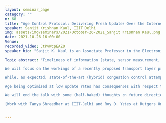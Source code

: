 ```yaml
---
layout: seminar_page
category: ""
n: 68
title: "Age Control Protocol: Delivering Fresh Updates Over the Internet"
speaker: Sanjit Krishnan Kaul, IIIT Delhi
img: assets/img/seminars/2021/October-26-2021_Sanjit Krishnan Kaul.png
date: 2021-10-26 16:00:00 
Venue: 
recorded_video: CtPvWcpEAZ0
speaker_bio: "Sanjit K. Kaul is an Associate Professor in the Electronics and Communications Engineering department of IIIT-Delhi. He received the B.Tech. degree in electronics and communications engineering from the Birla Institute of Technology, Mesra, India, in 2000 and the Ph.D. degree in electrical and computer engineering from Rutgers University in 2011. He worked in the telecommunications industry for four years after completing his Bachelor’s degree. He was a Research Assistant with the Wireless Information Networks Laboratory from 2005 to 2011. He works on problems in wireless systems research. His current interests include age-of-information, networking for cyber-physical systems, and autonomous vehicles."

Topic_abstract: "Timeliness of information (state, sensor measurement, observation) available at interested recipients is key to enable cyber physical systems, for example V2X and public safety. We have sources that sense/ generate the information that is sent as update packets to recipients over a communication network. The generation process and network delays result in the information available at a recipient to be aged, that is the generation timestamp of information currently available at a recipient is older than the current time.

We will focus on the workings of a recently proposed transport layer protocol, the Age Control Protocol (ACP), which enables timely delivery of update packets by sources to their recipients, in a network transparent manner, by appropriately adapting the rate of sending updates by the sources. To gain insight into age control, we will empirically compare ACP with a mix of loss-based, delay-based, and hybrid congestion control algorithms used by the Transport Control Protocol (TCP).

While, as expected, state-of-the-art (hybrid) congestion control attempts to keep a number of bytes given by the product of the bottleneck rate and baseline round-trip-time (RTT) in the network pipe, the bottleneck rate and the baseline RTT may not shed as much light on the age optimizing rate of updates. To exemplify from our experiments, when TCP sends segments over an end-to-end path, consisting of an 802.11a 24 Mbps link followed by an intercontinental path over the Internet, it saturates the 802.11a link, which has the bottleneck rate for the path. Age, however, is optimized at a much lower rate than 24 Mbps. Turns out that the intercontinental path, much faster than the 802.11a link, is in fact the constraining factor with respect to the achievable age over the end-to-end path. We will also see that at the age optimal rate, depending on the network scenario, a source may send multiple updates per RTT or may send an update over many RTT.

Age being optimized at low update rates has consequences with respect to multiple ACP end-to-end flows sharing a wireless access to send updates to recipients in the cloud. We will compare sharing of access amongst ACP flows with that amongst TCP flows.

We will end the talk with some (half-baked) thoughts on future directions.

[Work with Tanya Shreedhar at IIIT-Delhi and Roy D. Yates at Rutgers University.]"


---
```


